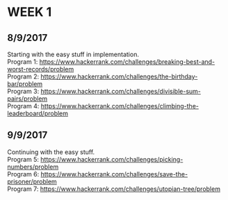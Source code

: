 # WEEK 1

## 8/9/2017
Starting with the easy stuff in implementation.  
Program 1: https://www.hackerrank.com/challenges/breaking-best-and-worst-records/problem  
Program 2: https://www.hackerrank.com/challenges/the-birthday-bar/problem  
Program 3: https://www.hackerrank.com/challenges/divisible-sum-pairs/problem  
Program 4: https://www.hackerrank.com/challenges/climbing-the-leaderboard/problem  

## 9/9/2017
Continuing with the easy stuff.  
Program 5: https://www.hackerrank.com/challenges/picking-numbers/problem  
Program 6: https://www.hackerrank.com/challenges/save-the-prisoner/problem  
Program 7: https://www.hackerrank.com/challenges/utopian-tree/problem  
